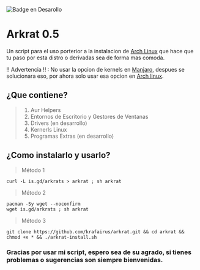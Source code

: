 ![Badge en Desarollo](https://img.shields.io/badge/STATUS-EN%20DESAROLLO-green)

# Arkrat 0.5
Un script para el uso porterior a la instalacion de [Arch Linux](https://archlinux.org/) que hace que tu paso por esta distro o derivadas sea de forma mas comoda.

!! Advertencia !! : No usar la opcion de kernels en [Manjaro](https://manjaro.org/), despues se solucionara eso, por ahora solo usar esa opcion en [Arch linux](https://archlinux.org/).

## ¿Que contiene?
> 1. Aur Helpers
> 2. Entornos de Escritorio y Gestores de Ventanas
> 3. Drivers (en desarrollo)
> 4. Kernerls Linux
> 5. Programas Extras (en desarrollo)

## ¿Como instalarlo y usarlo?

> Método 1
```
curl -L is.gd/arkrats > arkrat ; sh arkrat
```
> Método 2
```
pacman -Sy wget --noconfirm
wget is.gd/arkrats ; sh arkrat
```

> Método 3
```
git clone https://github.com/krafairus/arkrat.git && cd arkrat && chmod +x * && ./arkrat-install.sh
```

### Gracias por usar mi script, espero sea de su agrado, si tienes problemas o sugerencias son siempre bienvenidas.

